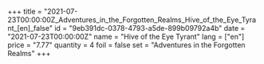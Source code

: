 +++
title = "2021-07-23T00:00:00Z_Adventures_in_the_Forgotten_Realms_Hive_of_the_Eye_Tyrant_[en]_false"
id = "9eb391dc-0378-4793-a5de-899b09792a4b"
date = "2021-07-23T00:00:00Z"
name = "Hive of the Eye Tyrant"
lang = ["en"]
price = "7.77"
quantity = 4
foil = false
set = "Adventures in the Forgotten Realms"
+++
